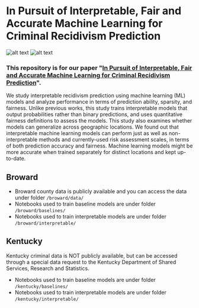# In Pursuit of Interpretable, Fair and Accurate Machine Learning for Criminal Recidivism Prediction

![alt text](https://github.com/BeanHam/interpretable-machine-learning/blob/master/visualizations/baseline_tables/comb_baseline.png)
![alt text](https://github.com/BeanHam/interpretable-machine-learning/blob/master/visualizations/baseline_tables/comb_interpretable.png)

### This repository is for our paper "[In Pursuit of Interpretable, Fair and Accurate Machine Learning for Criminal Recidivism Prediction](https://arxiv.org/pdf/2005.04176.pdf)".

We study interpretable recidivism prediction using machine learning (ML) models and analyze performance in terms of prediction ability, sparsity, and fairness. Unlike previous works, this study trains interpretable models that output probabilities rather than binary predictions, and uses quantitative fairness definitions to assess the models. This study also examines whether models can generalize across geographic locations. We found out that interpretable machine learning models can perform just as well as non-interpretable methods and currently-used risk assessment scales, in terms of both prediction accuracy and fairness. Machine learning models might be more accurate when trained separately for distinct locations and kept up-to-date.

## Broward
- Broward county data is publicly available and you can access the data under folder  ```/broward/data/```
- Notebooks used to train baseline models are under folder ```/broward/baselines/```
- Notebooks used to train interpretable models are under folder ```/broward/interpretable/```

## Kentucky
Kentucky criminal data is NOT publicly available, but can be accessed through a special data request to the Kentucky Department of Shared Services, Research and Statistics. 
- Notebooks used to train baseline models are under folder ```/kentucky/baselines/```
- Notebooks used to train interpretable models are under folder ```/kentucky/interpretable/```
